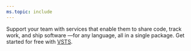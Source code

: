 ```yaml
---
ms.topic: include
---
```


Support your team with services that enable them to share code, track work, and ship software &mdash;for any language, all in a single package. Get started for free with [VSTS](https://www.visualstudio.com/products/visual-studio-team-services-vs).  

